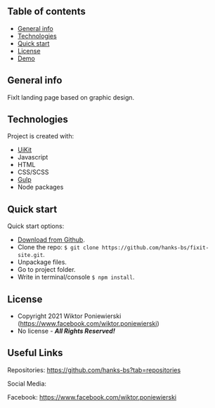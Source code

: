 ## Table of contents
* [General info](#general-info)
* [Technologies](#technologies)
* [Quick start](#quick-start)
* [License](#License)
* [Demo](https://hanks-bs.github.io/fixit-site/)

## General info
FixIt landing page based on graphic design.
	
## Technologies
Project is created with:
* <a href="https://getuikit.com/">UiKit</a>
* Javascript
* HTML
* CSS/SCSS
* <a href="https://gulpjs.com/">Gulp</a>
* Node packages
	
## Quick start

Quick start options:

- [Download from Github](https://github.com/hanks-bs/fixit-site.git).
- Clone the repo: `$ git clone https://github.com/hanks-bs/fixit-site.git`.
- Unpackage files.
- Go to project folder.
- Write in terminal/console `$ npm install`.

<!-- LICENSE -->
## License
- Copyright 2021 Wiktor Poniewierski (https://www.facebook.com/wiktor.poniewierski)
- No license - ***All Rights Reserved!***

## Useful Links

Repositories: <https://github.com/hanks-bs?tab=repositories>

Social Media:

Facebook: <https://www.facebook.com/wiktor.poniewierski>
